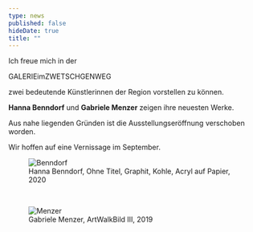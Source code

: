 ```yaml
---
type: news
published: false
hideDate: true
title: ""
---
```

Ich freue mich in der 

GALERIEimZWETSCHGENWEG 

zwei bedeutende Künstlerinnen der Region vorstellen zu können.

**Hanna Benndorf** und **Gabriele Menzer** zeigen ihre neuesten Werke.


Aus nahe liegenden Gründen ist die Ausstellungseröffnung verschoben worden.


Wir hoffen auf eine Vernissage im September.
<br>
<figure>
    <img src="{{ site.baseurl }}images/Hanna Benndorf, Ohne Titel, Graphit, Kohle, Acryl auf Papier, 2020.jpg" alt="Benndorf" itemprop="image"/>
	<figcaption>Hanna Benndorf, Ohne Titel, Graphit, Kohle, Acryl auf Papier, 2020</figcaption>
</figure><br>
<figure>
    <img src="{{ site.baseurl }}images/Gabriele Menzer, ArtWalkBild III, 2019.jpg" alt="Menzer" itemprop="image"/>
	<figcaption>Gabriele Menzer, ArtWalkBild III, 2019</figcaption>
</figure>


